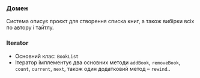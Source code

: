 ### Домен
Система описує проєкт для створення списка книг, а також вибірки всіх по автору і тайтлу.


### Iterator

- Основний клас: `BookList`
- Ітератор імплементує два основних методи `addBook`, `removeBook`, `count`, `current`, `next`, також один додатковий метод – `rewind`..
